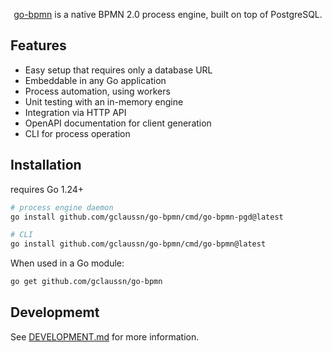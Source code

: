 <p align="center">
  <a href="https://gclaussn.github.io/go-bpmn/">go-bpmn</a> is a native BPMN 2.0 process engine, built on top of PostgreSQL.
</p>

## Features

- Easy setup that requires only a database URL
- Embeddable in any Go application
- Process automation, using workers
- Unit testing with an in-memory engine
- Integration via HTTP API
- OpenAPI documentation for client generation
- CLI for process operation

## Installation

requires Go 1.24+

```sh
# process engine daemon
go install github.com/gclaussn/go-bpmn/cmd/go-bpmn-pgd@latest

# CLI
go install github.com/gclaussn/go-bpmn/cmd/go-bpmn@latest
```

When used in a Go module:

```sh
go get github.com/gclaussn/go-bpmn
```

## Developmemt

See [DEVELOPMENT.md](DEVELOPMENT.md) for more information.
